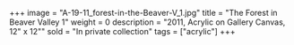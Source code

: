 +++
image = "A-19-11_forest-in-the-Beaver-V_1.jpg"
title = "The Forest in Beaver Valley 1"
weight = 0
description = "2011, Acrylic on Gallery Canvas, 12\" x 12\""
sold = "In private collection"
tags = ["acrylic"]
+++
